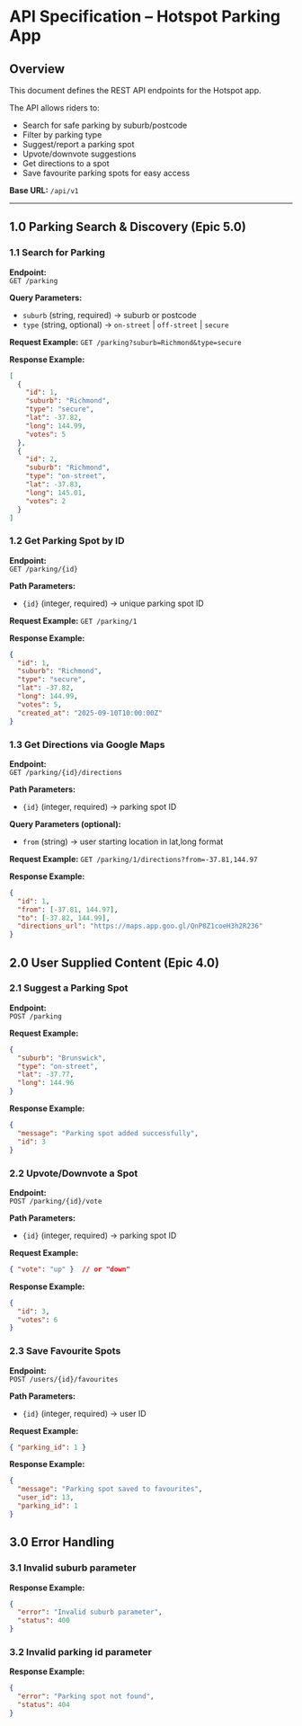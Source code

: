 # API Specification – Hotspot Parking App

## Overview
This document defines the REST API endpoints for the Hotspot app.

The API allows riders to:

- Search for safe parking by suburb/postcode
- Filter by parking type
- Suggest/report a parking spot
- Upvote/downvote suggestions
- Get directions to a spot
- Save favourite parking spots for easy access

**Base URL:** `/api/v1`

---

## 1.0 Parking Search & Discovery (Epic 5.0)

### 1.1 Search for Parking
**Endpoint:**  
`GET /parking`

**Query Parameters:**  
- `suburb` (string, required) -> suburb or postcode  
- `type` (string, optional) -> `on-street` | `off-street` | `secure`

**Request Example:**
`GET /parking?suburb=Richmond&type=secure`

**Response Example:**
```json
[
  {
    "id": 1,
    "suburb": "Richmond",
    "type": "secure",
    "lat": -37.82,
    "long": 144.99,
    "votes": 5
  },
  {
    "id": 2,
    "suburb": "Richmond",
    "type": "on-street",
    "lat": -37.83,
    "long": 145.01,
    "votes": 2
  }
]
```

### 1.2 Get Parking Spot by ID
**Endpoint:**  
`GET /parking/{id}`

**Path Parameters:**  
- `{id}` (integer, required) -> unique parking spot ID

**Request Example:**
`GET /parking/1`

**Response Example:**
```json
{
  "id": 1,
  "suburb": "Richmond",
  "type": "secure",
  "lat": -37.82,
  "long": 144.99,
  "votes": 5,
  "created_at": "2025-09-10T10:00:00Z"
}
```

### 1.3 Get Directions via Google Maps
**Endpoint:**  
`GET /parking/{id}/directions`

**Path Parameters:**  
- `{id}` (integer, required) -> parking spot ID

**Query Parameters (optional):**  
- `from` (string) -> user starting location in lat,long format

**Request Example:**
`GET /parking/1/directions?from=-37.81,144.97`

**Response Example:**
```json
{
  "id": 1,
  "from": [-37.81, 144.97],
  "to": [-37.82, 144.99],
  "directions_url": "https://maps.app.goo.gl/QnP8Z1coeH3h2R236"
}
```

## 2.0 User Supplied Content (Epic 4.0)

### 2.1 Suggest a Parking Spot

**Endpoint:**  
`POST /parking`

**Request Example:**
```json
{
  "suburb": "Brunswick",
  "type": "on-street",
  "lat": -37.77,
  "long": 144.96
}
```

**Response Example:**
```json
{
  "message": "Parking spot added successfully",
  "id": 3
}
```

### 2.2 Upvote/Downvote a Spot

**Endpoint:**  
`POST /parking/{id}/vote`

**Path Parameters:**  
- `{id}` (integer, required) -> parking spot ID

**Request Example:**
```json
{ "vote": "up" }  // or "down"
```

**Response Example:**
```json
{
  "id": 3,
  "votes": 6
}
```

### 2.3 Save Favourite Spots

**Endpoint:**  
`POST /users/{id}/favourites`

**Path Parameters:**  
- `{id}` (integer, required) -> user ID

**Request Example:**
```json
{ "parking_id": 1 }
```

**Response Example:**
```json
{
  "message": "Parking spot saved to favourites",
  "user_id": 13,
  "parking_id": 1
}
```

## 3.0 Error Handling

### 3.1 Invalid suburb parameter

**Response Example:**
```json
{
  "error": "Invalid suburb parameter",
  "status": 400
}
```
### 3.2 Invalid parking id parameter

**Response Example:**
```json
{
  "error": "Parking spot not found",
  "status": 404
}
```